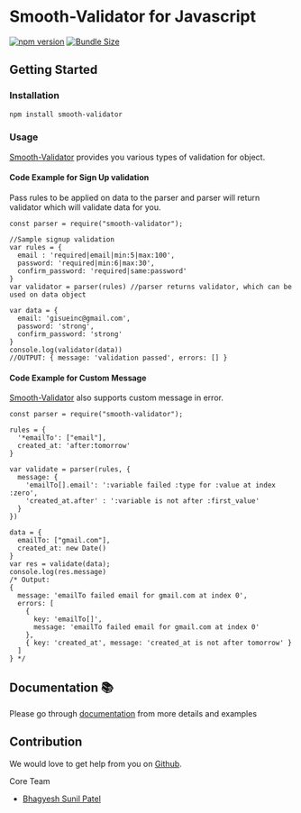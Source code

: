# Smooth-Validator for Javascript
[![npm version](https://img.shields.io/npm/v/smooth-validator.svg)](https://www.npmjs.com/package/smooth-validator)
[![Bundle Size](https://badgen.net/bundlephobia/minzip/smooth-validator)](https://bundlephobia.com/result?p=smooth-validator)

## Getting Started

### Installation

```sh
npm install smooth-validator
```

### Usage
[Smooth-Validator] provides you various types of validation for object.


#### Code Example for Sign Up validation

Pass rules to be applied on data to the parser and parser will return validator which will validate data for you.

```
const parser = require("smooth-validator");

//Sample signup validation
var rules = {
  email : 'required|email|min:5|max:100',
  password: 'required|min:6|max:30',
  confirm_password: 'required|same:password'
}
var validator = parser(rules) //parser returns validator, which can be used on data object

var data = {
  email: 'gisueinc@gmail.com',
  password: 'strong',
  confirm_password: 'strong'
}
console.log(validator(data))
//OUTPUT: { message: 'validation passed', errors: [] }
```


#### Code Example for Custom Message

[Smooth-Validator] also supports custom message in error.

```
const parser = require("smooth-validator");

rules = {
  '*emailTo': ["email"],
  created_at: 'after:tomorrow'
}

var validate = parser(rules, {
  message: {
    'emailTo[].email': ':variable failed :type for :value at index :zero',
    'created_at.after' : ':variable is not after :first_value'
  }
})

data = {
  emailTo: ["gmail.com"],
  created_at: new Date()
}
var res = validate(data);
console.log(res.message)
/* Output: 
{
  message: 'emailTo failed email for gmail.com at index 0',
  errors: [
    {
      key: 'emailTo[]',
      message: 'emailTo failed email for gmail.com at index 0'
    },
    { key: 'created_at', message: 'created_at is not after tomorrow' }
  ]
} */
```

## Documentation 📚
Please go through [documentation] from more details and examples

## Contribution
We would love to get help from you on [Github].


Core Team

* [Bhagyesh Sunil Patel]

[//]: # (These are reference links used in the body of this note)

   [Bhagyesh Sunil Patel]: <https://www.linkedin.com/in/uzrnem>
   [Github]: <https://github.com/uzrnem/smooth-validator>
   [documentation]: <https://uzrnem.github.io/smooth-validator>
   [Smooth-Validator]: <https://www.npmjs.com/package/smooth-validator>